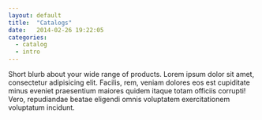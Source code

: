 ```yaml
---
layout: default
title:  "Catalogs"
date:   2014-02-26 19:22:05
categories: 
  - catalog
  - intro
---
```


Short blurb about your wide range of products. Lorem ipsum dolor sit amet, consectetur adipisicing elit. Facilis, rem, veniam dolores eos est cupiditate minus eveniet praesentium maiores quidem itaque totam officiis corrupti! Vero, repudiandae beatae eligendi omnis voluptatem exercitationem voluptatum incidunt.